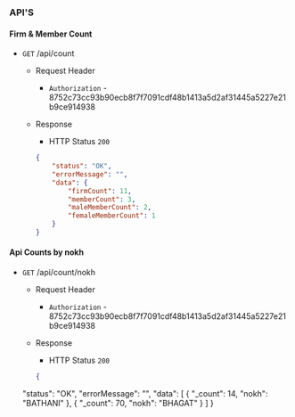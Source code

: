### API'S

#### Firm & Member Count


- `GET` /api/count
  - Request Header
    - `Authorization` - 8752c73cc93b90ecb8f7f7091cdf48b1413a5d2af31445a5227e21b9ce914938

  - Response
    - HTTP Status `200`
    ```json
    {
        "status": "OK",
        "errorMessage": "",
        "data": {
            "firmCount": 11,
            "memberCount": 3,
            "maleMemberCount": 2,
            "femaleMemberCount": 1
        }
    }
    ```


#### Api Counts by nokh


- `GET` /api/count/nokh
  - Request Header
    - `Authorization` - 8752c73cc93b90ecb8f7f7091cdf48b1413a5d2af31445a5227e21b9ce914938

  - Response
    - HTTP Status `200`
    ```json
    {
  "status": "OK",
  "errorMessage": "",
  "data": [
    {
      "_count": 14,
      "nokh": "BATHANI"
    },
    {
      "_count": 70,
      "nokh": "BHAGAT"
    }
    ]
  }
    ```